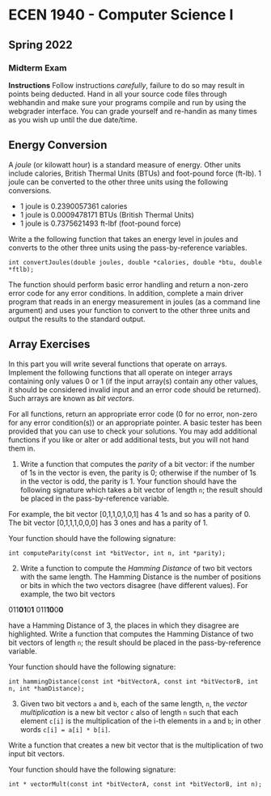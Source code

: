 
# ECEN 1940 - Computer Science I
## Spring 2022
### Midterm Exam

**Instructions** Follow instructions *carefully*, failure to do
so may result in points being deducted.  Hand in all your source code
files through webhandin and make sure your programs compile and run by
using the webgrader interface.  You can grade yourself and
re-handin as many times as you wish up until the due date/time.  


## Energy Conversion

A *joule* (or kilowatt hour) is a standard measure of energy.  Other
units include calories, British Thermal Units (BTUs) and foot-pound
force (ft-lb).  1 joule can be converted to the other three units
using the following conversions.
  * 1 joule is 0.2390057361 calories
  * 1 joule is 0.0009478171 BTUs (British Thermal Units)
  * 1 joule is 0.7375621493 ft-lbf (foot-pound force)

Write a the following function that takes an energy level in
joules and converts to the other three units using the pass-by-reference
variables.

`int convertJoules(double joules, double *calories, double *btu, double *ftlb);`

The function should perform basic error handling and return a non-zero
error code for any error conditions.  In addition, complete a main
driver program that reads in an energy measurement in joules (as
a command line argument) and uses
your function to convert to the other three units and output the results
to the standard output.

## Array Exercises

In this part you will write several functions that operate on
arrays.  Implement the following functions that all operate on
integer arrays containing only values 0 or 1 (if the input array(s)
contain any other values, it should be considered invalid input and
an error code should be returned).  Such arrays are known as *bit vectors*.

For all functions, return an appropriate error code (0 for no error, non-zero
for any error condition(s)) or an appropriate pointer.  A basic tester has
been provided that you can use to check your solutions.  You may add
additional functions if you like or alter or add additional tests, but you
will not hand them in.

1. Write a function that computes the *parity* of a
  bit vector: if the number of 1s in the vector is even, the parity
  is 0; otherwise if the number of 1s in the vector is odd, the parity
  is 1.  Your function should have the following signature which takes
  a bit vector of length `n`; the result should be placed
  in the pass-by-reference variable.

  For example, the bit vector [0,1,1,0,1,0,1] has 4 1s and so has
  a parity of 0.  The bit vector [0,1,1,1,0,0,0] has 3 ones and has
  a parity of 1.

  Your function should have the following signature:

  `int computeParity(const int *bitVector, int n, int *parity);`

2. Write a function to compute the *Hamming Distance* of
  two bit vectors with the same length.  The Hamming Distance is
  the number of positions or bits in which the two vectors disagree
  (have different values). For example, the two bit vectors

011**01**0**1**
011**10**0**0**

  have a Hamming Distance of 3, the places in which they disagree are
  highlighted.  Write a function that computes the Hamming Distance
  of two bit vectors of length `n`; the result should be placed
  in the pass-by-reference variable.

  Your function should have the following signature:

`int hammingDistance(const int *bitVectorA, const int *bitVectorB, int n, int *hamDistance);`

3. Given two bit vectors `a` and `b`, each of the same length, `n`, the
  *vector multiplication* is a new bit vector `c` also
  of length `n` such that each element `c[i]`
  is the multiplication of the i-th elements in `a` and `b`; in other
  words `c[i] = a[i] * b[i]`.

  Write a function that creates a new bit vector that is the multiplication
  of two input bit vectors.  

  Your function should have the following signature:

  `int * vectorMult(const int *bitVectorA, const int *bitVectorB, int n);`
